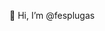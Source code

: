 👋 Hi, I’m @fesplugas

<!---
fesplugas/fesplugas is a ✨ special ✨ repository because its `README.md` (this file) appears on your GitHub profile.
You can click the Preview link to take a look at your changes.
--->
